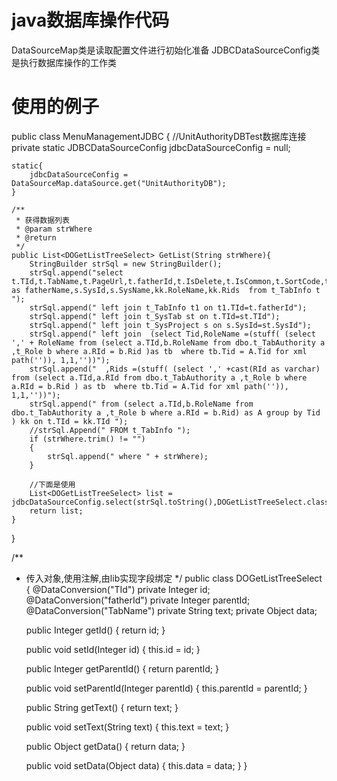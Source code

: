 # java数据库操作代码
DataSourceMap类是读取配置文件进行初始化准备
JDBCDataSourceConfig类是执行数据库操作的工作类

# 使用的例子
public class MenuManagementJDBC {
    //UnitAuthorityDBTest数据库连接
    private static JDBCDataSourceConfig jdbcDataSourceConfig = null;

    static{
        jdbcDataSourceConfig = DataSourceMap.dataSource.get("UnitAuthorityDB");
    }
	
	/**
     * 获得数据列表
     * @param strWhere
     * @return
     */
    public List<DOGetListTreeSelect> GetList(String strWhere){
        StringBuilder strSql = new StringBuilder();
        strSql.append("select t.TId,t.TabName,t.PageUrl,t.fatherId,t.IsDelete,t.IsCommon,t.SortCode,t.Icon,t.TabDerisc,t.Creater,t.CreateTime,t1.TabName as fatherName,s.SysId,s.SysName,kk.RoleName,kk.Rids  from t_TabInfo t ");
        strSql.append(" left join t_TabInfo t1 on t1.TId=t.fatherId");
        strSql.append(" left join t_SysTab st on t.TId=st.TId");
        strSql.append(" left join t_SysProject s on s.SysId=st.SysId");
        strSql.append(" left join  (select Tid,RoleName =(stuff( (select ',' + RoleName from (select a.TId,b.RoleName from dbo.t_TabAuthority a ,t_Role b where a.RId = b.Rid )as tb  where tb.Tid = A.Tid for xml path('')), 1,1,''))");
        strSql.append("  ,Rids =(stuff( (select ',' +cast(RId as varchar) from (select a.TId,a.RId from dbo.t_TabAuthority a ,t_Role b where a.RId = b.Rid ) as tb  where tb.Tid = A.Tid for xml path('')), 1,1,''))");
        strSql.append(" from (select a.TId,b.RoleName from dbo.t_TabAuthority a ,t_Role b where a.RId = b.Rid) as A group by Tid ) kk on t.TId = kk.TId ");
        //strSql.Append(" FROM t_TabInfo ");
        if (strWhere.trim() != "")
        {
            strSql.append(" where " + strWhere);
        }

		//下面是使用
        List<DOGetListTreeSelect> list = jdbcDataSourceConfig.select(strSql.toString(),DOGetListTreeSelect.class);
        return list;
    }
}

/**
* 传入对象,使用注解,由lib实现字段绑定
*/
public class DOGetListTreeSelect {
    @DataConversion("TId")
    private Integer id;
    @DataConversion("fatherId")
    private Integer parentId;
    @DataConversion("TabName")
    private String text;
    private Object data;

    public Integer getId() {
        return id;
    }

    public void setId(Integer id) {
        this.id = id;
    }

    public Integer getParentId() {
        return parentId;
    }

    public void setParentId(Integer parentId) {
        this.parentId = parentId;
    }

    public String getText() {
        return text;
    }

    public void setText(String text) {
        this.text = text;
    }

    public Object getData() {
        return data;
    }

    public void setData(Object data) {
        this.data = data;
    }
}
